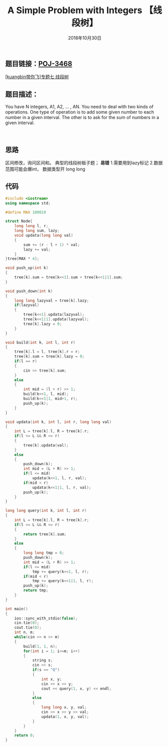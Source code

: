 ﻿---
title:  A Simple Problem with Integers  【线段树】
date: 2018年10月30日
tags: 
	- 线段树
	- 算法
categories: kuangbin带你飞专题七 线段树
---
## **题目链接**：[POJ-3468][1]
[[kuangbin带你飞]专题七 线段树][2]
</br>
## **题目描述**：
You have N integers, A1, A2, ... , AN. You need to deal with two kinds of operations. One type of operation is to add some given number to each number in a given interval. The other is to ask for the sum of numbers in a given interval.
<escape><!-- more --></escape>

</br>

## **思路**
区间修改，询问区间和。 典型的线段树板子题；
**易错** 
1.需要用到lazy标记
2.数据范围可能会爆int， 数据类型开 long long
</br>

##  **代码** 
``` c++
#include <iostream>
using namespace std;

#define MAX 100010

struct Node{
    long long l, r;
    long long sum, lazy;
    void updata(long long val)
    {
        sum += (r - l + 1) * val;
        lazy += val;
    }     
}tree[MAX * 4];

void push_up(int k)
{
    tree[k].sum = tree[k<<1].sum + tree[k<<1|1].sum;
}

void push_down(int k)
{
    long long lazyval = tree[k].lazy;
    if(lazyval)
    {
        tree[k<<1].updata(lazyval);
        tree[k<<1|1].updata(lazyval);
        tree[k].lazy = 0;
    }
}

void build(int k, int l, int r)
{
    tree[k].l = l, tree[k].r = r;
    tree[k].sum = tree[k].lazy = 0;
    if(l == r)
    {
        cin >> tree[k].sum;
    }
    else
    {
        int mid = (l + r) >> 1;
        build(k<<1, l, mid);
        build(k<<1|1, mid+1, r);
        push_up(k);
    }
}

void updata(int k, int l, int r, long long val)
{
    int L = tree[k].l, R = tree[k].r;
    if(l <= L && R <= r)
    {
        tree[k].updata(val);
    }
    else
    {
        push_down(k);
        int mid = (L + R) >> 1;
        if(l <= mid)
            updata(k<<1, l, r, val);
        if(mid < r)
            updata(k<<1|1, l, r, val);
        push_up(k);
    }
}

long long query(int k, int l, int r)
{
    int L = tree[k].l, R = tree[k].r;
    if(l <= L && R <= r)
    {
        return tree[k].sum;
    }
    else
    {
        long long tmp = 0;
        push_down(k);
        int mid = (L + R) >> 1;
        if(l <= mid)
            tmp += query(k<<1, l, r);
        if(mid < r)
            tmp += query(k<<1|1, l, r);
        push_up(k);
        return tmp;
    }
}

int main()
{
    ios::sync_with_stdio(false);
    cin.tie(0);
    cout.tie(0);
    int n, m;
    while(cin >> n >> m)
    {
        build(1, 1, n);
        for(int i = 1; i<=m; i++)
        {
            string s;
            cin >> s;
            if(s == "Q")
            {
                int x, y;
                cin >> x >> y;
                cout << query(1, x, y) << endl;
            }
            else
            {
                long long x, y, val;
                cin >> x >> y >> val;
                updata(1, x, y, val);
            }
        }
    }
    return 0;
}
```

  [1]: http://poj.org/problem?id=3468
  [2]: https://vjudge.net/contest/266472#overview